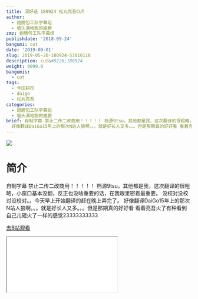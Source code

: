```yaml
---
title: 深好话 180924 松丸亮吾CUT
author:
  - 翅膀包工队字幕组
  - 墙头满地跑的翅膀
zmz: 翅膀包工队字幕组
publishdate: '2018-09-24'
bangumi: cut
date: '2019-09-01'
slug: 2019-05-20-180924-53010118
description: cut&#8226;180924
weight: 9099.0
bangumis:
  - cut
tags:
  - 今田耕司
  - daigo
  - 松丸亮吾
categories:
  - 翅膀包工队字幕组
  - 墙头满地跑的翅膀
brief: 自制字幕 禁止二传二改商用！！！！！ 档源9tsu，其他都是我，这次翻译的很粗略，小窗口基本没翻，反正也没啥重要的话，在我眼里密着最重要。 没校对没校对没校对。。今天早上开始翻译的赶在晚上弄完了。
  好像翻译DaiGo15年上的那次N站人狼啊。。。就是好长人又多。。。但是那期真的好好看 看着亮吾火了有种看到自己儿砸火了一样的感觉23333333333
---
```

![](https://raw.githubusercontent.com/tcgriffith/owaraisite/master/static/tmpimg/71ee9c2f5972a996bbacfa56cd00ad58d5f83e34.jpg.480.jpg)
# 简介  
自制字幕
禁止二传二改商用！！！！！
档源9tsu，其他都是我，这次翻译的很粗略，小窗口基本没翻，反正也没啥重要的话，在我眼里密着最重要。
没校对没校对没校对。。今天早上开始翻译的赶在晚上弄完了。
好像翻译DaiGo15年上的那次N站人狼啊。。。就是好长人又多。。。但是那期真的好好看
看着亮吾火了有种看到自己儿砸火了一样的感觉23333333333  

[去B站观看](https://www.bilibili.com/video/av53010118/)
<div class ="resp-container"><iframe class="testiframe" src="//player.bilibili.com/player.html?aid=53010118"", scrolling="no", allowfullscreen="true" > </iframe></div> 

